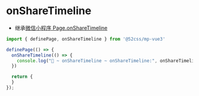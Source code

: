 # onShareTimeline

* 继承[微信小程序 Page.onShareTimeline](https://developers.weixin.qq.com/miniprogram/dev/reference/api/Page.html#onShareTimeline)

```ts
import { definePage, onShareTimeline } from '@52css/mp-vue3'

definePage(() => {
  onShareTimeline(() => {
    console.log("🚀 ~ onShareTimeline ~ onShareTimeline:", onShareTimeline)
  })

  return {
  }
});
```
